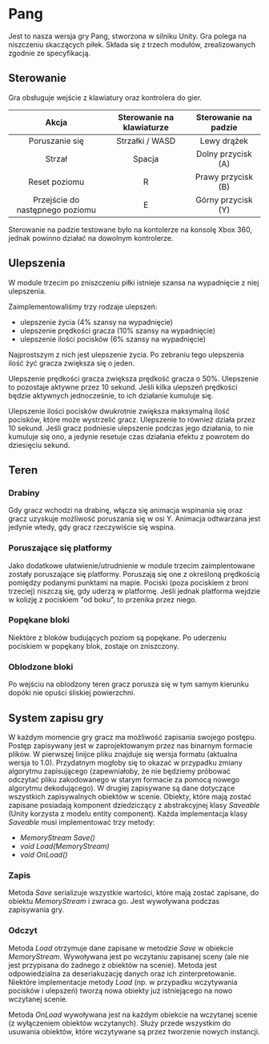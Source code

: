 # Pang

Jest to nasza wersja gry Pang, stworzona w silniku Unity. Gra polega na niszczeniu skaczących piłek. Składa się z trzech modułów, zrealizowanych zgodnie ze specyfikacją.

## Sterowanie

Gra obsługuje wejście z klawiatury oraz kontrolera do gier.

|              Akcja              | Sterowanie na klawiaturze | Sterowanie na padzie |
|:-------------------------------:|:-------------------------:|:--------------------:|
|          Poruszanie się         |      Strzałki / WASD      |      Lewy drążek     |
|              Strzał             |           Spacja          |  Dolny przycisk (A)  |
|          Reset poziomu          |             R             |  Prawy przycisk (B)  |
| Przejście do następnego poziomu |             E             |  Górny przycisk (Y)  |

Sterowanie na padzie testowane było na kontolerze na konsolę Xbox 360, jednak powinno działać na dowolnym kontrolerze.

## Ulepszenia

W module trzecim po zniszczeniu piłki istnieje szansa na wypadnięcie z niej ulepszenia.

Zaimplementowaliśmy trzy rodzaje ulepszeń:
 - ulepszenie życia (4% szansy na wypadnięcie)
 - ulepszenie prędkości gracza (10% szansy na wypadnięcie)
 - ulepszenie ilości pocisków (6% szansy na wypadnięcie)

Najprostszym z nich jest ulepszenie życia. Po zebraniu tego ulepszenia ilość żyć gracza zwiększa się o jeden.

Ulepszenie prędkości gracza zwiększa prędkość gracza o 50%. Ulepszenie to pozostaje aktywne przez 10 sekund. Jeśli kilka ulepszeń prędkości będzie aktywnych jednocześnie, to ich działanie kumuluje się.

Ulepszenie ilości pocisków dwukrotnie zwiększa maksymalną ilość pocisków, które może wystrzelić gracz. Ulepszenie to również działa przez 10 sekund. Jeśli gracz podniesie ulepszenie podczas jego działania, to nie kumuluje się ono, a jedynie resetuje czas działania efektu z powrotem do dziesięciu sekund.

## Teren

### Drabiny
Gdy gracz wchodzi na drabinę, włącza się animacja wspinania się oraz gracz uzyskuje możliwość poruszania się w osi Y. Animacja odtwarzana jest jedynie wtedy, gdy gracz rzeczywiście się wspina.

### Poruszające się platformy
Jako dodatkowe ułatwienie/utrudnienie w module trzecim zaimplentowane zostały poruszające się platformy. Poruszają się one z określoną prędkością pomiędzy podanymi punktami na mapie. Pociski (poza pociskiem z broni trzeciej) niszczą się, gdy uderzą w platformę. Jeśli jednak platforma wejdzie w kolizję z pociskiem "od boku", to przenika przez niego.

### Popękane bloki
Niektóre z bloków budujących poziom są popękane. Po uderzeniu pociskiem w popękany blok, zostaje on zniszczony.

### Oblodzone bloki
Po wejściu na oblodzony teren gracz porusza się w tym samym kierunku dopóki nie opuści śliskiej powierzchni.

## System zapisu gry

W każdym momencie gry gracz ma możliwość zapisania swojego postępu. Postęp zapisywany jest w zaprojektowanym przez nas binarnym formacie plików. W pierwszej linijce pliku znajduje się wersja formatu (aktualna wersja to 1.0). Przydatnym mogłoby się to okazać w przypadku zmiany algorytmu zapisującego (zapewniałoby, że nie będziemy próbować odczytać pliku zakodowanego w starym formacie za pomocą nowego algorytmu dekodującego). W drugiej zapisywane są dane dotyczące wszystkich zapisywalnych obiektów w scenie. Obiekty, które mają zostać zapisane posiadają komponent dziedziczący z abstrakcyjnej klasy *Saveable* (Unity korzysta z modelu entity component). Każda implementacja klasy *Saveable* musi implementować trzy metody:

 - *MemoryStream Save()*
 - *void Load(MemoryStream)*
 - *void OnLoad()*

### Zapis

Metoda *Save* serializuje wszystkie wartości, które mają zostać zapisane, do obiektu *MemoryStream* i zwraca go. Jest wywoływana podczas zapisywania gry.

### Odczyt

Metoda *Load* otrzymuje dane zapisane w metodzie *Save* w obiekcie *MemoryStream*. Wywoływana jest po wczytaniu zapisanej sceny (ale nie jest przypisana do żadnego z obiektów na scenie). Metoda jest odpowiedzialna za deseriakuzację danych oraz ich zinterpretowanie. Niektóre implementacje metody *Load* (np. w przypadku wczytywania pocisków i ulepszeń) tworzą nowa obiekty już istniejącego na nowo wczytanej scenie.

Metoda *OnLoad* wywoływana jest na każdym obiekcie na wczytanej scenie (z wyłączeniem obiektów wczytanych). Służy przede wszystkim do usuwania obiektów, które wczytywane są przez tworzenie nowych instancji.